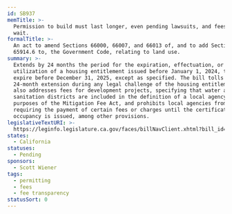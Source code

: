 ```yaml
---
id: SB937
memTitle: >-
  Permission to build must last longer, even pending lawsuits, and fees must
  wait.
formalTitle: >-
  An act to amend Sections 66000, 66007, and 66013 of, and to add Section
  65914.6 to, the Government Code, relating to land use.
summary: >-
  Extends by 24 months the period for the expiration, effectuation, or
  utilization of a housing entitlement issued before January 1, 2024, that will
  expire before December 31, 2025, except as specified. The bill tolls this
  24-month extension during any legal challenge of the housing entitlement. It
  also addresses fees for development projects, specifying that water and
  sanitation districts are included in the definition of a local agency for
  purposes of the Mitigation Fee Act, and prohibits local agencies from
  requiring the payment of certain fees or charges until the certificate of
  occupancy is issued, among other provisions.
legislativeTextURI: >-
  https://leginfo.legislature.ca.gov/faces/billNavClient.xhtml?bill_id=202320240SB937
states:
  - California
statuses:
  - Pending
sponsors:
  - Scott Wiener
tags:
  - permitting
  - fees
  - fee transparency
statusSort: 0
---
```


